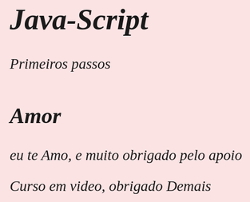 # Java-Script
Primeiros passos


<!DOCTYPE html>
<html lang="pt-br">
<head>
    <meta charset="UTF-8">
    <meta http-equiv="X-UA-Compatible" content="IE=edge">
    <meta name="viewport" content="width=device-width, initial-scale=1.0">
    <title>criação propria  </title>
<style>
    body {
        background-color: rgb(252, 227, 227);
        font: oblique 22pt times
        ;
    }
</style>

</head>
<body>
   <h2>Amor</h2>
    <p>eu te Amo, e muito obrigado pelo apoio</p>
  <p>Curso em video, obrigado Demais</p>

<script>
    window.prompt('qual seu nome?')
    window.confirm('obrigado')
    
</script>
</body>
</html>
